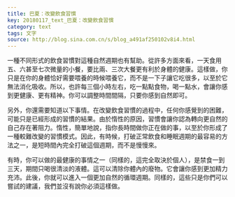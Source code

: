 ```yaml
---
title: 巴夏：改變飲食習慣
key: 20180117_text_巴夏：改變飲食習慣
category: text
tags: 文字
source: http://blog.sina.com.cn/s/blog_a491af250102v8i4.html
---
```


一種不同形式的飲食習慣對這種自然週期也有幫助。從許多方面來看，一天食用五、六甚至七次微量的小餐，要比兩、三次大餐更有利於身體的健康。這樣做，你只是在你的身體恰好需要喂養的時候喂養它，而不是一下子讓它吃很多，以至於它無法消化吸收。所以，也許每三個小時左右，吃一點點食物，喝一點水，會讓你感到更健康、更有精神。你可以調整時間間隔，只要你感到自然即可。

另外，你還需要知道以下事情。在改變飲食習慣的過程中，任何你感覺到的困難，可能只是已經形成的習慣的結果。由於惰性的原因，習慣會讓你認為轉向更自然的自己存在著阻力。惰性，簡單地說，指你長時間做你正在做的事，以至於你形成了一種較難改變的習慣模式。因此，有時候，打破正常飲食和睡眠週期的最容易的方法之一，是短時間內完全打破這個週期，而不是慢慢來。

有時，你可以做的最健康的事情之一（同樣的，這完全取決於個人），是禁食一到三天，期間只喝很清淡的液體。這可以清除你體內的廢物。它會讓你感到更加精力充沛。此後，你就可以進入一個更加自然的循環週期。同樣的，這些只是你們可以嘗試的建議，我們並沒有說你必須這樣做。
